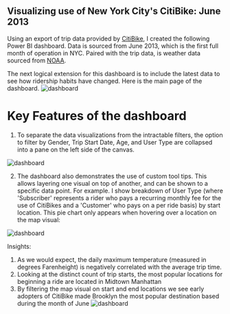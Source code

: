 ## Visualizing use of New York City's CitiBike: June 2013
Using an export of trip data provided by [CitiBike](https://citibikenyc.com/system-data), I created the following Power BI dashboard. Data is sourced from June 2013, which is the first full month of operation in NYC. Paired with the trip data, is weather data sourced from [NOAA](https://www.ncei.noaa.gov/cdo-web/datasets/GHCND/locations/CITY:US360019/detail).

 The next logical extension for this dashboard is to include the latest data to see how ridership habits have changed. Here is the main page of the dashboard. 
![dashboard](https://github.com/StlCondor/StlCondor.github.io/blob/gh-pages/assets/images/Citi_bike_dashboard.png "CitiBike Power BI Dashboard")

# Key Features of the dashboard
1. To separate the data visualizations from the intractable  filters, the option to filter by Gender, Trip Start Date, Age, and User Type are collapsed into a pane on the left side of the canvas.

![dashboard](https://github.com/StlCondor/StlCondor.github.io/blob/gh-pages/assets/images/Citi_bike_dashboard_expanded_filters.png "CitiBike Power BI Dashboard - Filters")

2. The dashboard also demonstrates the use of custom tool tips. This allows layering one visual on top of another, and can be shown to a specific data point. For example. I show breakdown of User Type (where 'Subscriber' represents a rider who pays a recurring monthly fee for the use of CitiBikes and a 'Customer' who pays on a per ride basis) by start location. This pie chart only appears when hovering over a location on the map visual:

![dashboard](https://github.com/StlCondor/StlCondor.github.io/blob/gh-pages/assets/images/Citi_bike_dashboard_visible_tooltip.png "CitiBike Power BI Dashboard - Filters")

Insights:
1. As we would expect, the daily maximum temperature (measured in degrees Farenheight) is negatively correlated with the average trip time.
2. Looking at the distinct count of trip starts, the most popular locations for beginning a ride are located in Midtown Manhattan
3. By filtering the map visual on start and end locations we see early adopters of CitiBike made Brooklyn the most popular destination based during the month of June
![dashboard](https://github.com/StlCondor/StlCondor.github.io/blob/gh-pages/assets/images/Citi_bike_dashboard_expanded_filters.png "CitiBike Power BI Dashboard - Filters")
